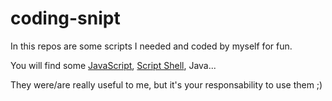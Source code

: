 coding-snipt
============

In this repos are some scripts I needed and coded by myself for fun.

You will find some <a href="https://github.com/thomasgravina/coding-snipt/tree/dev/javascript">JavaScript</a>, <a href="https://github.com/thomasgravina/coding-snipt/tree/dev/shell">Script Shell</a>, Java...

They were/are really useful to me, but it's your responsability to use them ;)
